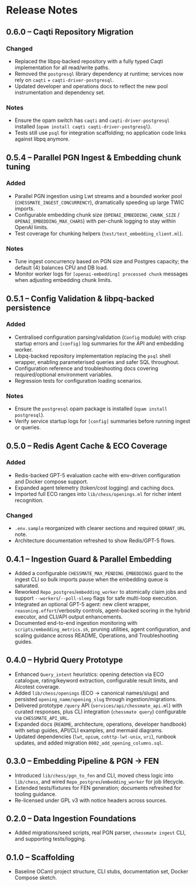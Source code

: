 
# Release Notes

## 0.6.0 – Caqti Repository Migration

### Changed
- Replaced the libpq-backed repository with a fully typed Caqti implementation for all read/write paths.
- Removed the `postgresql` library dependency at runtime; services now rely on `caqti` + `caqti-driver-postgresql`.
- Updated developer and operations docs to reflect the new pool instrumentation and dependency set.

### Notes
- Ensure the opam switch has `caqti` and `caqti-driver-postgresql` installed (`opam install caqti caqti-driver-postgresql`).
- Tests still use `psql` for integration scaffolding; no application code links against libpq anymore.

## 0.5.4 – Parallel PGN Ingest & Embedding chunk tuning

### Added
- Parallel PGN ingestion using Lwt streams and a bounded worker pool (`CHESSMATE_INGEST_CONCURRENCY`), dramatically speeding up large TWIC imports.
- Configurable embedding chunk size (`OPENAI_EMBEDDING_CHUNK_SIZE` / `OPENAI_EMBEDDING_MAX_CHARS`) with per-chunk logging to stay within OpenAI limits.
- Test coverage for chunking helpers (`test/test_embedding_client.ml`).

### Notes
- Tune ingest concurrency based on PGN size and Postgres capacity; the default (4) balances CPU and DB load.
- Monitor worker logs for `[openai-embedding] processed chunk` messages when adjusting embedding chunk limits.

## 0.5.1 – Config Validation & libpq-backed persistence

### Added
- Centralised configuration parsing/validation (`Config` module) with crisp startup errors and `[config]` log summaries for the API and embedding worker.
- Libpq-backed repository implementation replacing the `psql` shell wrapper, enabling parameterised queries and safer SQL throughout.
- Configuration reference and troubleshooting docs covering required/optional environment variables.
- Regression tests for configuration loading scenarios.

### Notes
- Ensure the `postgresql` opam package is installed (`opam install postgresql`).
- Verify service startup logs for `[config]` summaries before running ingest or queries.

## 0.5.0 – Redis Agent Cache & ECO Coverage

### Added
- Redis-backed GPT-5 evaluation cache with env-driven configuration and Docker compose support.
- Expanded agent telemetry (token/cost logging) and caching docs.
- Imported full ECO ranges into `lib/chess/openings.ml` for richer intent recognition.

### Changed
- `.env.sample` reorganized with clearer sections and required `QDRANT_URL` note.
- Architecture documentation refreshed to show Redis/GPT-5 flows.

## 0.4.1 – Ingestion Guard & Parallel Embedding
- Added a configurable `CHESSMATE_MAX_PENDING_EMBEDDINGS` guard to the ingest CLI so bulk imports pause when the embedding queue is saturated.
- Reworked `Repo_postgres`/`embedding_worker` to atomically claim jobs and support `--workers`/`--poll-sleep` flags for safe multi-loop execution.
- Integrated an optional GPT-5 agent: new client wrapper, `reasoning.effort`/verbosity controls, agent-backed scoring in the hybrid executor, and CLI/API output enhancements.
- Documented end-to-end ingestion monitoring with `scripts/embedding_metrics.sh`, pruning utilities, agent configuration, and scaling guidance across README, Operations, and Troubleshooting guides.

## 0.4.0 – Hybrid Query Prototype
- Enhanced `Query_intent` heuristics: opening detection via ECO catalogue, rating/keyword extraction, configurable result limits, and Alcotest coverage.
- Added `lib/chess/openings` (ECO → canonical names/slugs) and persisted `opening_name/opening_slug` through ingestion/migrations.
- Delivered prototype `/query` API (`services/api/chessmate_api.ml`) with curated responses, plus CLI integration (`chessmate query`) configurable via `CHESSMATE_API_URL`.
- Expanded docs (`README`, architecture, operations, developer handbook) with setup guides, API/CLI examples, and mermaid diagrams.
- Updated dependencies (`lwt`, `opium`, `cohttp-lwt-unix`, `uri`), runbook updates, and added migration `0002_add_opening_columns.sql`.

## 0.3.0 – Embedding Pipeline & PGN → FEN
- Introduced `lib/chess/pgn_to_fen` and CLI, moved chess logic into `lib/chess`, and wired `Repo_postgres`/`embedding_worker` for job lifecycle.
- Extended tests/fixtures for FEN generation; documents refreshed for tooling guidance.
- Re-licensed under GPL v3 with notice headers across sources.

## 0.2.0 – Data Ingestion Foundations
- Added migrations/seed scripts, real PGN parser, `chessmate ingest` CLI, and supporting tests/logging.

## 0.1.0 – Scaffolding
- Baseline OCaml project structure, CLI stubs, documentation set, Docker Compose sketch.
